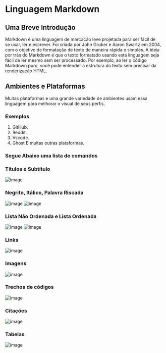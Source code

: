 # Linguagem Markdown
## Uma Breve Introdução
Markdown é uma linguagem de marcação leve projetada para ser fácil de se usar, ler e escrever. Foi criada por John Gruber e Aaron Swartz em 2004, com o objetivo de formatação de texto de maneira rápida e simples.
A ideia por trás do Markdown é que o texto formatado usando esta linguagem seja fácil de ler mesmo sem ser processado. Por exemplo, ao ler o código Markdown puro, você pode entender a estrutura do texto sem precisar da renderização HTML.
## Ambientes e Plataformas
Muitas plataformas e uma grande variedade de ambientes usam essa linguagem para melhorar o visual de seus perfis.
### Exemplos
1. GitHub.
2. Reddit.
3. Vscode.
4. Ghost
E muitas outras plataformas.
### Segue Abaixo uma lista de comandos

### Títulos e Subtítulo
![image](https://github.com/GabrielRoOl/Linguagem-Markdown/assets/144238400/615c8657-4380-437f-bc02-306220b0a552)
### Negrito, Itálico, Palavra Riscada
![image](https://github.com/GabrielRoOl/Linguagem-Markdown/assets/144238400/85e4e457-5a02-4ce2-915f-b2128a3d87a3)
![image](https://github.com/GabrielRoOl/Linguagem-Markdown/assets/144238400/ea129fcd-fb58-4e28-9d44-766280244cf9)

### Lista Não Ordenada e Lista Ordenada
![image](https://github.com/GabrielRoOl/Linguagem-Markdown/assets/144238400/e6018720-3a84-4657-9536-69b443e019f0)
![image](https://github.com/GabrielRoOl/Linguagem-Markdown/assets/144238400/14018d79-5018-4b4a-8054-27d94f807032)
### Links
![image](https://github.com/GabrielRoOl/Linguagem-Markdown/assets/144238400/76cb9e2f-e440-47ff-a6c2-c47ad4a45943)
### Imagens
![image](https://github.com/GabrielRoOl/Linguagem-Markdown/assets/144238400/56ac9fb1-04c2-4f32-89dd-0530c1b35343)
### Trechos de códigos
![image](https://github.com/GabrielRoOl/Linguagem-Markdown/assets/144238400/77f910c3-78a7-4ee3-9f19-396626403206)
### Cítações
![image](https://github.com/GabrielRoOl/Linguagem-Markdown/assets/144238400/d6928764-7e43-497f-8300-af1c4436681f)
### Tabelas
![image](https://github.com/GabrielRoOl/Linguagem-Markdown/assets/144238400/cb4b7d41-61aa-4440-8a57-8db98885030e)
